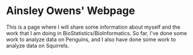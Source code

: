 # Ainsley Owens' Webpage

This is a page where I will share some information about myself and the work that I am doing in BioStatistics/BioInformatics. So far, I've done some work to analyze data on Penguins, and I also have done some work to analyze data on Squirrels.
